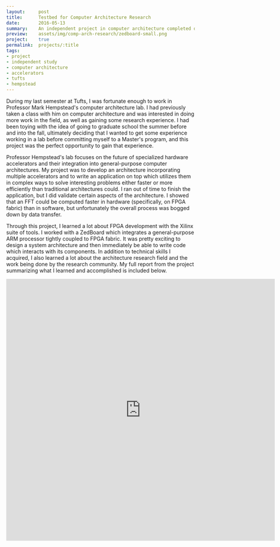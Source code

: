 ```yaml
---
layout:     post
title:      Testbed for Computer Architecture Research
date:       2016-05-13
summary:    An independent project in computer architecture completed during my last semester at Tufts.
preview:    assets/img/comp-arch-research/zedboard-small.png
project:    true
permalink:  projects/:title
tags:
- project
- independent study
- computer architecture
- accelerators
- tufts
- hempstead
---
```


During my last semester at Tufts, I was fortunate enough to work in Professor Mark Hempstead's computer architecture lab. I had previously taken a class with him on computer architecture and was interested in doing more work in the field, as well as gaining some research experience. I had been toying with the idea of going to graduate school the summer before and into the fall, ultimately deciding that I wanted to get some experience working in a lab before committing myself to
a Master's program, and this project was the perfect opportunity to gain that experience.

Professor Hempstead's lab focuses on the future of specialized hardware accelerators and their integration into general-purpose computer architectures. My project was to develop an architecture incorporating multiple accelerators and to write an application on top which utilizes them in complex ways to solve interesting problems either faster or more efficiently than traditional architectures could. I ran out of time to finish the application, but I did validate certain
aspects of the architecture. I showed that an FFT could be computed faster in hardware (specifically, on FPGA fabric) than in software, but unfortunately the overall process was bogged down by data transfer.

Through this project, I learned a lot about FPGA development with the Xilinx suite of tools. I worked with a ZedBoard which integrates a general-purpose ARM processor tightly coupled to FPGA fabric. It was pretty exciting to design a system architecture and then immediately be able to write code which interacts with its components. In addition to technical skills I acquired, I also learned a lot about the architecture research field and the work being done by the research
community. My full report from the project summarizing what I learned and accomplished is included below.

<iframe src="http://docs.google.com/gview?url=http://rileywood.me/assets/pdf/independent-study-report.pdf&embedded=true" style="width:718px; height:700px;" frameborder="0"></iframe>

